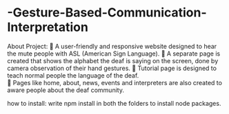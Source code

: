 # -Gesture-Based-Communication-Interpretation

About Project:
 A user-friendly and responsive website designed to hear the mute people with ASL (American Sign Language). 
 A separate page is created that shows the alphabet the deaf is saying on the screen, done by camera observation of their hand gestures.
 Tutorial page is designed to teach normal people the language of the deaf.  
 Pages like home, about, news, events and interpreters are also created to aware people about the deaf community.


how to install:
write npm install in both the folders to install node packages.
